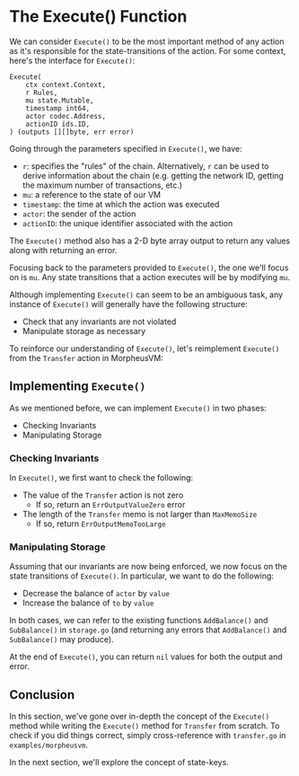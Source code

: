 # The Execute() Function

We can consider `Execute()` to be the most important method of any action as
it's responsible for the state-transitions of the action. For some context,
here's the interface for `Execute()`:

```golang
Execute(
    ctx context.Context,
    r Rules,
    mu state.Mutable,
    timestamp int64,
    actor codec.Address,
    actionID ids.ID,
) (outputs [][]byte, err error)
```

Going through the parameters specified in `Execute()`, we have:

- `r`: specifies the "rules" of the chain. Alternatively, `r` can be used to
  derive information about the chain (e.g. getting the network ID, getting the
  maximum number of transactions, etc.)
- `mu`: a reference to the state of our VM
- `timestamp`: the time at which the action was executed
- `actor`: the sender of the action
- `actionID`: the unique identifier associated with the action

The `Execute()` method also has a 2-D byte array output to return any values
along with returning an error.

Focusing back to the parameters provided to `Execute()`, the one we'll focus on is
`mu`. Any state transitions that a action executes will be by modifying `mu`. 

Although implementing `Execute()` can seem to be an ambiguous task, any instance
of `Execute()` will generally have the following structure:

- Check that any invariants are not violated
- Manipulate storage as necessary

To reinforce our understanding of `Execute()`, let's reimplement `Execute()`
from the `Transfer` action in MorpheusVM:

## Implementing `Execute()`

As we mentioned before, we can implement `Execute()` in two phases:

- Checking Invariants
- Manipulating Storage

### Checking Invariants

In `Execute()`, we first want to check the following:

- The value of the `Transfer` action is not zero
  - If so, return an `ErrOutputValueZero` error
- The length of the `Transfer` memo is not larger than `MaxMemoSize`
  - If so, return `ErrOutputMemoTooLarge`

### Manipulating Storage

Assuming that our invariants are now being enforced, we now focus on the state
transitions of `Execute()`. In particular, we want to do the following:

- Decrease the balance of `actor` by `value`
- Increase the balance of `to` by `value`

In both cases, we can refer to the existing functions `AddBalance()` and
`SubBalance()` in `storage.go` (and returning any errors that `AddBalance()` and
`SubBalance()` may produce).

At the end of `Execute()`, you can return `nil` values for both the output and
error.

## Conclusion

In this section, we've gone over in-depth the concept of the `Execute()` method
while writing the `Execute()` method for `Transfer` from scratch. To check if
you did things correct, simply cross-reference with `transfer.go` in
`examples/morpheusvm`. 

In the next section, we'll explore the concept of state-keys.


